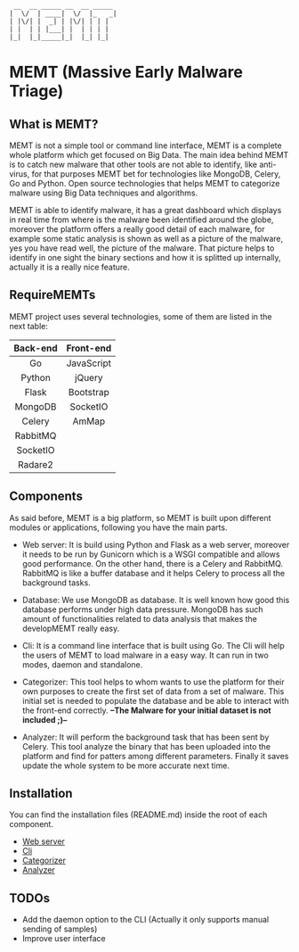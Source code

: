 ```
 __  __ _____ __  __ _____
|  \/  | ____|  \/  |_   _|
| |\/| |  _| | |\/| | | |
| |  | | |___| |  | | | |
|_|  |_|_____|_|  |_| |_|
```

# MEMT (Massive Early Malware Triage)

## What is MEMT?
MEMT is not a simple tool or command line interface, MEMT is a complete whole platform which get focused on Big Data. The main idea behind MEMT is to catch new malware that other tools are not able to identify, like anti-virus, for that purposes MEMT bet for technologies like MongoDB, Celery, Go and Python. Open source technologies that helps MEMT to categorize malware using Big Data techniques and algorithms.

MEMT is able to identify malware, it has a great dashboard which displays in real time from where is the malware been identified around the globe, moreover the platform offers a really good detail of each malware, for example some static analysis is shown as well as a picture of the malware, yes you have read well, the picture of the malware. That picture helps to identify in one sight the binary sections and how it is splitted up internally, actually it is a really nice feature.

## RequireMEMTs
MEMT project uses several technologies, some of them are listed in the next table:

| Back-end | Front-end  |
| :------: | :--------: |
|    Go    | JavaScript |
|  Python  |   jQuery   |
|  Flask   | Bootstrap  |
| MongoDB  |  SocketIO  |
|  Celery  |   AmMap    |
| RabbitMQ |            |
| SocketIO |            |
|  Radare2 |            |

## Components
As said before, MEMT is a big platform, so MEMT is built upon different modules or applications, following you have the main parts.

- Web server: It is build using Python and Flask as a web server, moreover it needs to be run by Gunicorn which is a WSGI compatible and allows good performance. On the other hand, there is a Celery and RabbitMQ. RabbitMQ is like a buffer database and it helps Celery to process all the background tasks.

- Database: We use MongoDB as database. It is well known how good this database performs under high data pressure. MongoDB has such amount of functionalities related to data analysis that makes the developMEMT really easy.

- Cli: It is a command line interface that is built using Go. The Cli will help the users of MEMT to load malware in a easy way. It can run in two modes, daemon and standalone.

- Categorizer: This tool helps to whom wants to use the platform for their own purposes to create the first set of data from a set of malware. This initial set is needed to populate the database and be able to interact with the front-end correctly. **–The Malware for your initial dataset is not included ;)–**

- Analyzer: It will perform the background task that has been sent by Celery. This tool analyze the binary that has been uploaded into the platform and find for patters among different parameters. Finally it saves update the whole system to be more accurate next time.

## Installation
You can find the installation files (README.md) inside the root of each component.

- [Web server](serv/README.md)
- [Cli](cli/README.md)
- [Categorizer](cat/README.md)
- [Analyzer](anal/README.md)

## TODOs

* Add the daemon option to the CLI (Actually it only supports manual sending of samples)
* Improve user interface

